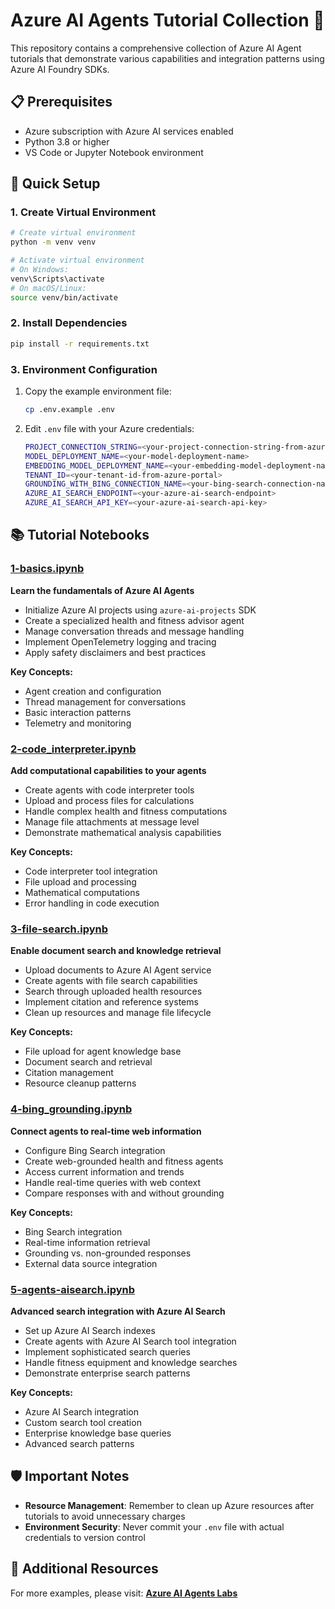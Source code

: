 # Azure AI Agents Tutorial Collection 🤖
This repository contains a comprehensive collection of Azure AI Agent tutorials that demonstrate various capabilities and integration patterns using Azure AI Foundry SDKs.

## 📋 Prerequisites

- Azure subscription with Azure AI services enabled
- Python 3.8 or higher
- VS Code or Jupyter Notebook environment

## 🚀 Quick Setup

### 1. Create Virtual Environment

```bash
# Create virtual environment
python -m venv venv

# Activate virtual environment
# On Windows:
venv\Scripts\activate
# On macOS/Linux:
source venv/bin/activate
```

### 2. Install Dependencies

```bash
pip install -r requirements.txt
```

### 3. Environment Configuration

1. Copy the example environment file:
   ```bash
   cp .env.example .env
   ```

2. Edit `.env` file with your Azure credentials:
   ```bash
   PROJECT_CONNECTION_STRING=<your-project-connection-string-from-azure-ml-workspace>
   MODEL_DEPLOYMENT_NAME=<your-model-deployment-name>
   EMBEDDING_MODEL_DEPLOYMENT_NAME=<your-embedding-model-deployment-name>
   TENANT_ID=<your-tenant-id-from-azure-portal>
   GROUNDING_WITH_BING_CONNECTION_NAME=<your-bing-search-connection-name>
   AZURE_AI_SEARCH_ENDPOINT=<your-azure-ai-search-endpoint>
   AZURE_AI_SEARCH_API_KEY=<your-azure-ai-search-api-key>
   ```

## 📚 Tutorial Notebooks

### [1-basics.ipynb](./1-basics.ipynb)
**Learn the fundamentals of Azure AI Agents**

- Initialize Azure AI projects using `azure-ai-projects` SDK
- Create a specialized health and fitness advisor agent
- Manage conversation threads and message handling
- Implement OpenTelemetry logging and tracing
- Apply safety disclaimers and best practices

**Key Concepts:**
- Agent creation and configuration
- Thread management for conversations
- Basic interaction patterns
- Telemetry and monitoring

### [2-code_interpreter.ipynb](./2-code_interpreter.ipynb)
**Add computational capabilities to your agents**

- Create agents with code interpreter tools
- Upload and process files for calculations
- Handle complex health and fitness computations
- Manage file attachments at message level
- Demonstrate mathematical analysis capabilities

**Key Concepts:**
- Code interpreter tool integration
- File upload and processing
- Mathematical computations
- Error handling in code execution

### [3-file-search.ipynb](./3-file-search.ipynb)
**Enable document search and knowledge retrieval**

- Upload documents to Azure AI Agent service
- Create agents with file search capabilities
- Search through uploaded health resources
- Implement citation and reference systems
- Clean up resources and manage file lifecycle

**Key Concepts:**
- File upload for agent knowledge base
- Document search and retrieval
- Citation management
- Resource cleanup patterns

### [4-bing_grounding.ipynb](./4-bing_grounding.ipynb)
**Connect agents to real-time web information**

- Configure Bing Search integration
- Create web-grounded health and fitness agents
- Access current information and trends
- Handle real-time queries with web context
- Compare responses with and without grounding

**Key Concepts:**
- Bing Search integration
- Real-time information retrieval
- Grounding vs. non-grounded responses
- External data source integration

### [5-agents-aisearch.ipynb](./5-agents-aisearch.ipynb)
**Advanced search integration with Azure AI Search**

- Set up Azure AI Search indexes
- Create agents with Azure AI Search tool integration
- Implement sophisticated search queries
- Handle fitness equipment and knowledge searches
- Demonstrate enterprise search patterns

**Key Concepts:**
- Azure AI Search integration
- Custom search tool creation
- Enterprise knowledge base queries
- Advanced search patterns

## 🛡️ Important Notes

- **Resource Management**: Remember to clean up Azure resources after tutorials to avoid unnecessary charges
- **Environment Security**: Never commit your `.env` file with actual credentials to version control

## 🔗 Additional Resources

For more examples, please visit:
**[Azure AI Agents Labs](https://github.com/Azure/azure-ai-agents-labs)**
